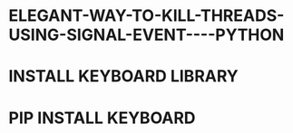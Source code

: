 # ELEGANT-WAY-TO-KILL-THREADS-USING-SIGNAL-EVENT----PYTHON
# INSTALL KEYBOARD LIBRARY
# PIP INSTALL KEYBOARD
